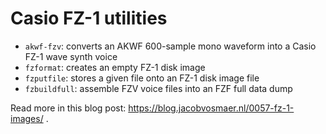 # Casio FZ-1 utilities

- `akwf-fzv`: converts an AKWF 600-sample mono waveform into a Casio FZ-1 wave synth voice
- `fzformat`: creates an empty FZ-1 disk image
- `fzputfile`: stores a given file onto an FZ-1 disk image file
- `fzbuildfull`: assemble FZV voice files into an FZF full data dump

Read more in this blog post: https://blog.jacobvosmaer.nl/0057-fz-1-images/ .
